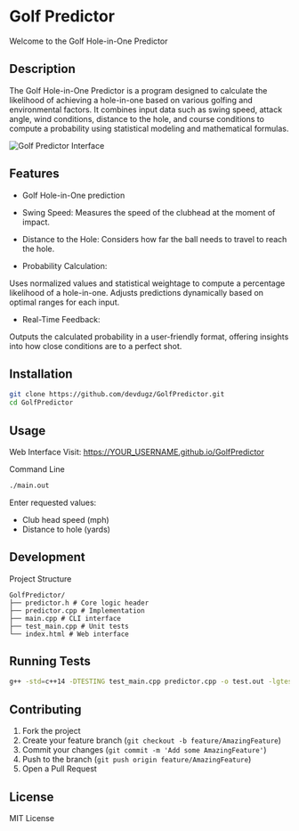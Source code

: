 # Golf Predictor

Welcome to the Golf Hole-in-One Predictor

## Description

The Golf Hole-in-One Predictor is a program designed to calculate the likelihood of achieving a hole-in-one based on various golfing and environmental factors. It combines input data such as swing speed, attack angle, wind conditions, distance to the hole, and course conditions to compute a probability using statistical modeling and mathematical formulas.

![Golf Predictor Interface](assets/GolfPredictor_Pic.png)

## Features

- Golf Hole-in-One prediction
- Swing Speed: Measures the speed of the clubhead at the moment of impact.
- Distance to the Hole: Considers how far the ball needs to travel to reach the hole.

- Probability Calculation:

Uses normalized values and statistical weightage to compute a percentage likelihood of a hole-in-one.
Adjusts predictions dynamically based on optimal ranges for each input.

- Real-Time Feedback:

Outputs the calculated probability in a user-friendly format, offering insights into how close conditions are to a perfect shot.

## Installation

```bash
git clone https://github.com/devdugz/GolfPredictor.git
cd GolfPredictor
```

## Usage

Web Interface
Visit: https://YOUR_USERNAME.github.io/GolfPredictor

Command Line

```bash
./main.out
```

Enter requested values:

- Club head speed (mph)
- Distance to hole (yards)

## Development

Project Structure

```
GolfPredictor/
├── predictor.h # Core logic header
├── predictor.cpp # Implementation
├── main.cpp # CLI interface
├── test_main.cpp # Unit tests
└── index.html # Web interface
```

## Running Tests

```bash
g++ -std=c++14 -DTESTING test_main.cpp predictor.cpp -o test.out -lgtest -lgtest_main -pthread && ./test.out
```

## Contributing

1. Fork the project
2. Create your feature branch (`git checkout -b feature/AmazingFeature`)
3. Commit your changes (`git commit -m 'Add some AmazingFeature'`)
4. Push to the branch (`git push origin feature/AmazingFeature`)
5. Open a Pull Request

## License

MIT License
